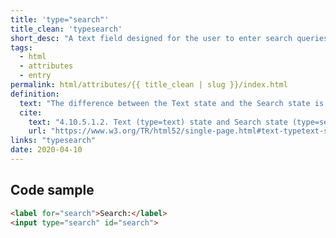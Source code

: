 ```yaml
---
title: 'type="search"' 
title_clean: 'typesearch' 
short_desc: "A text field designed for the user to enter search queries into."
tags:
  - html
  - attributes
  - entry
permalink: html/attributes/{{ title_clean | slug }}/index.html
definition:
  text: "The difference between the Text state and the Search state is primarily stylistic: on platforms where search fields are distinguished from regular text fields, the Search state might result in an appearance consistent with the platform’s search fields rather than appearing like a regular text field."
  cite:
    text: "4.10.5.1.2. Text (type=text) state and Search state (type=search)"
    url: "https://www.w3.org/TR/html52/single-page.html#text-typetext-state-and-search-state-typesearch"
links: "typesearch"
date: 2020-04-10
---
```


<h2 class="h3"><span>Code sample</span></h2>

```html
<label for="search">Search:</label>
<input type="search" id="search">
```
